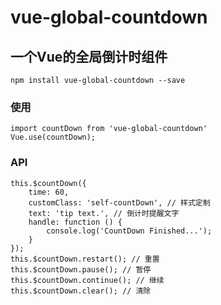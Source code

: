 # vue-global-countdown

## 一个Vue的全局倒计时组件
```
npm install vue-global-countdown --save
```

### 使用
```
import countDown from 'vue-global-countdown'
Vue.use(countDown);
```

### API
```
this.$countDown({
    time: 60,
    customClass: 'self-countDown', // 样式定制
    text: 'tip text.', // 倒计时提醒文字
    handle: function () {
        console.log('CountDown Finished...');
    }
});
this.$countDown.restart(); // 重置
this.$countDown.pause(); // 暂停
this.$countDown.continue(); // 继续
this.$countDown.clear(); // 清除
```
